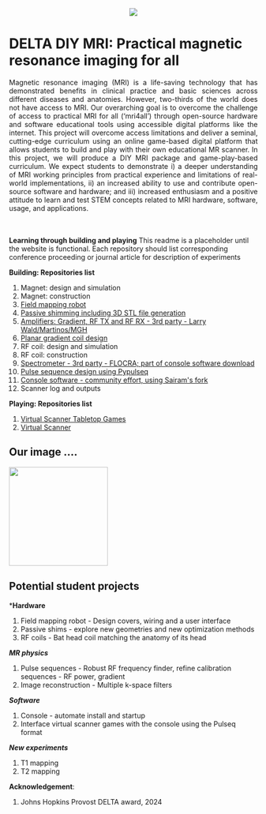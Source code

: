 <div align="center">
  <img src="https://github.com/user-attachments/assets/8097b392-6293-45f1-9f9c-28c3ca6d7f63">
</div>


# DELTA DIY MRI: Practical magnetic resonance imaging for all


<div align="justify">
  Magnetic resonance imaging (MRI) is a life-saving technology that has demonstrated benefits in clinical practice and basic sciences across different diseases and anatomies. However, two-thirds of the world does not have access to MRI.  
Our overarching goal is to overcome the challenge of access to practical MRI for all (‘mri4all’) through open-source hardware and software educational tools using accessible digital platforms like the internet. This project will overcome access limitations and deliver a seminal, cutting-edge curriculum using an online game-based digital platform that allows students to build and play with their own educational MR scanner. In this project, we will produce a DIY MRI package and game-play-based curriculum. We expect students to demonstrate i) a deeper understanding of MRI working principles from practical experience and limitations of real-world implementations, ii) an increased ability to use and contribute open-source software and hardware; and iii) increased enthusiasm and a positive attitude to learn and test STEM concepts related to MRI hardware, software, usage, and applications.
</div>
<br>
</br>

**Learning through building and playing**
This readme is a placeholder until the website is functional.
Each repository should list corresponding conference proceeding or journal article for description of experiments

 **Building: Repositories list** 
1.  Magnet: design and simulation
2.  Magnet: construction
3.  [Field mapping robot](https://github.com/imr-framework/mapping_robot)
4.  [Passive shimming including 3D STL file generation](https://github.com/imr-framework/passive_shimming)
5.  [Amplifiers: Gradient, RF TX and RF RX - 3rd party - Larry Wald/Martinos/MGH](https://tabletop.martinos.org/index.php?title=Main_Page)
6.  [Planar gradient coil design](https://github.com/imr-framework/planar_gradient_coil_design/tree/main)
7.  RF coil: design and simulation
8.  RF coil: construction
9.  [Spectrometer - 3rd party - FLOCRA; part of console software download](https://github.com/vnegnev)
10. [Pulse sequence design using Pypulseq](https://github.com/imr-framework/pypulseq)
11. [Console software - community effort, using Sairam's fork ](https://github.com/sairamgeethanath/console)
12. Scanner log and outputs

 **Playing: Repositories list** 
 1. [Virtual Scanner Tabletop Games](https://github.com/imr-framework/vs-tabletop/tree/delta-diy)
 2. [Virtual Scanner](https://github.com/imr-framework/virtual-scanner/)

## Our image ....
<img src="https://github.com/user-attachments/assets/423c93c2-c405-448e-8fd6-d84fc44a69a9" width="200">





## Potential student projects

***Hardware**
1.  Field mapping robot - Design covers, wiring and a user interface
2.  Passive shims - explore new geometries and new optimization methods
3.  RF coils - Bat head coil matching the anatomy of its head

***MR physics***
1. Pulse sequences - Robust RF frequency finder, refine calibration sequences - RF power, gradient  
2. Image reconstruction - Multiple k-space filters 

***Software***
1. Console - automate install and startup 
2. Interface virtual scanner games with the console using the Pulseq format

***New experiments***
1. T1 mapping
2. T2 mapping

**Acknowledgement**:
1. Johns Hopkins Provost DELTA award, 2024 
